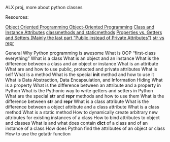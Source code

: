 ALX proj, more about python classes

Resources:

[Object Oriented Programming ](https://python.swaroopch.com/oop.html)
[Object-Oriented Programming](https://python-course.eu/oop/object-oriented-programming.php)
[Class and Instance Attributes](https://python-course.eu/oop/class-instance-attributes.php)
[classmethods and staticmethods](https://www.youtube.com/watch?v=rq8cL2XMM5M)
[Properties vs. Getters and Setters (Mainly the last part “Public instead of Private Attributes”)](https://python-course.eu/oop/properties-vs-getters-and-setters.php)
[str vs repr](https://shipit.dev/posts/python-str-vs-repr.html)

General
Why Python programming is awesome
What is OOP
“first-class everything”
What is a class
What is an object and an instance
What is the difference between a class and an object or instance
What is an attribute
What are and how to use public, protected and private attributes
What is self
What is a method
What is the special __init__ method and how to use it
What is Data Abstraction, Data Encapsulation, and Information Hiding
What is a property
What is the difference between an attribute and a property in Python
What is the Pythonic way to write getters and setters in Python
What are the special __str__ and __repr__ methods and how to use them
What is the difference between __str__ and __repr__
What is a class attribute
What is the difference between a object attribute and a class attribute
What is a class method
What is a static method
How to dynamically create arbitrary new attributes for existing instances of a class
How to bind attributes to object and classes
What is and what does contain __dict__ of a class and of an instance of a class
How does Python find the attributes of an object or class
How to use the getattr function
